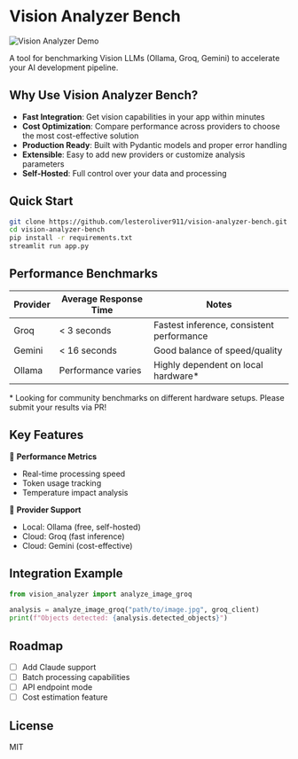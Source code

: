 # Vision Analyzer Bench

![Vision Analyzer Demo](https://raw.githubusercontent.com/lesteroliver911/vision-analyzer-bench/main/demo.gif)

A tool for benchmarking Vision LLMs (Ollama, Groq, Gemini) to accelerate your AI development pipeline.

## Why Use Vision Analyzer Bench?

- **Fast Integration**: Get vision capabilities in your app within minutes
- **Cost Optimization**: Compare performance across providers to choose the most cost-effective solution
- **Production Ready**: Built with Pydantic models and proper error handling
- **Extensible**: Easy to add new providers or customize analysis parameters
- **Self-Hosted**: Full control over your data and processing

## Quick Start
```bash
git clone https://github.com/lesteroliver911/vision-analyzer-bench.git
cd vision-analyzer-bench
pip install -r requirements.txt
streamlit run app.py
```

## Performance Benchmarks

| Provider | Average Response Time | Notes |
|----------|---------------------|--------|
| Groq     | < 3 seconds        | Fastest inference, consistent performance |
| Gemini   | < 16 seconds       | Good balance of speed/quality |
| Ollama   | Performance varies | Highly dependent on local hardware* |

\* Looking for community benchmarks on different hardware setups. Please submit your results via PR!

## Key Features

🚀 **Performance Metrics**
- Real-time processing speed
- Token usage tracking
- Temperature impact analysis

🔄 **Provider Support**
- Local: Ollama (free, self-hosted)
- Cloud: Groq (fast inference)
- Cloud: Gemini (cost-effective)

## Integration Example

```python
from vision_analyzer import analyze_image_groq

analysis = analyze_image_groq("path/to/image.jpg", groq_client)
print(f"Objects detected: {analysis.detected_objects}")
```

## Roadmap

- [ ] Add Claude support
- [ ] Batch processing capabilities
- [ ] API endpoint mode
- [ ] Cost estimation feature

## License

MIT

